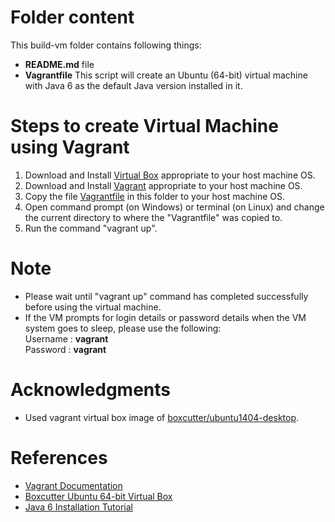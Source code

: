 # Folder content
This build-vm folder contains following things:
- __README.md__ file
- __Vagrantfile__  This script will create an Ubuntu (64-bit) virtual machine with Java 6 as the default Java version installed in it.

# Steps to create Virtual Machine using Vagrant
1. Download and Install [Virtual Box](https://www.virtualbox.org/wiki/Downloads) appropriate to your host machine OS.
2. Download and Install [Vagrant](https://www.vagrantup.com/downloads.html) appropriate to your host machine OS.
3. Copy the file [Vagrantfile](https://github.com/SoftwareEngineeringToolDemos/ICSE-2012-xMapper/blob/master/build-vm/Vagrantfile) in this folder to your host machine OS.
4. Open command prompt (on Windows) or terminal (on Linux) and change the current directory to where the "Vagrantfile" was copied to.
5. Run the command "vagrant up".

# Note
* Please wait until "vagrant up" command has completed successfully before using the virtual machine.
* If the VM prompts for login details or password details when the VM system goes to sleep, please use the following:</br>
Username : __vagrant__</br>
Password : __vagrant__ 

# Acknowledgments
* Used vagrant virtual box image of [boxcutter/ubuntu1404-desktop](https://atlas.hashicorp.com/boxcutter/boxes/ubuntu1404-desktop).

# References
* [Vagrant Documentation](https://docs.vagrantup.com/v2/getting-started/)
* [Boxcutter Ubuntu 64-bit Virtual Box](https://atlas.hashicorp.com/boxcutter/boxes/ubuntu1404-desktop)
* [Java 6 Installation Tutorial](http://askubuntu.com/questions/190582/installing-java-automatically-with-silent-option)
